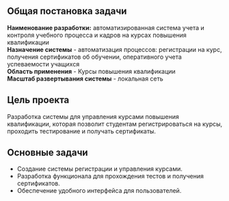 ﻿## Общая постановка задачи

**Наименование разработки:** автоматизированная система учета и контроля учебного процесса и кадров на курсах повышения квалификации  
**Назначение системы** - автоматизация процессов: регистрации на курс, получения сертификатов об обучении, оперативного учета успеваемости учащихся  
**Область применения** - Курсы повышения квалификации  
**Масштаб развертывания системы** - локальная сеть  

## Цель проекта
Разработка системы для управления курсами повышения квалификации, которая позволит студентам регистрироваться на курсы, проходить тестирование и получать сертификаты.

## Основные задачи
- Создание системы регистрации и управления курсами.
- Разработка функционала для прохождения тестов и получения сертификатов.
- Обеспечение удобного интерфейса для пользователей.
